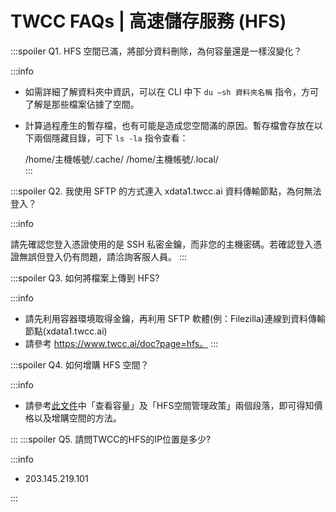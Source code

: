 # TWCC FAQs | 高速儲存服務 (HFS)


:::spoiler Q1. HFS 空間已滿，將部分資料刪除，為何容量還是一樣沒變化？

:::info

- 如需詳細了解資料夾中資訊，可以在 CLI 中下 `du –sh 資料夾名稱` 指令，方可了解是那些檔案佔據了空間。
- 計算過程產生的暫存檔，也有可能是造成您空間滿的原因。暫存檔會存放在以下兩個隱藏目錄，可下 `ls -la` 指令查看：

    /home/主機帳號/.cache/
    /home/主機帳號/.local/  
:::

:::spoiler Q2. 我使用 SFTP 的方式連入 xdata1.twcc.ai 資料傳輸節點，為何無法登入？

:::info

請先確認您登入憑證使用的是 SSH 私密金鑰，而非您的主機密碼。若確認登入憑證無誤但登入仍有問題，請洽詢客服人員。 
:::

:::spoiler Q3. 如何將檔案上傳到 HFS?

:::info

* 請先利用容器環境取得金鑰，再利用 SFTP 軟體(例：Filezilla)連線到資料傳輸節點(xdata1.twcc.ai)
* 請參考 https://www.twcc.ai/doc?page=hfs。
:::

:::spoiler Q4. 如何增購 HFS 空間？

:::info

* 請參考[<ins>此文件</ins>](https://www.twcc.ai/doc?page=hfs)中「查看容量」及「HFS空間管理政策」兩個段落，即可得知價格以及增購空間的方法。

:::
:::spoiler Q5. 請問TWCC的HFS的IP位置是多少?

:::info

- 203.145.219.101

:::
